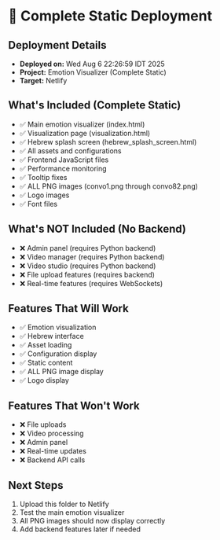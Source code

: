 # 🚀 Complete Static Deployment

## Deployment Details
- **Deployed on:** Wed Aug  6 22:26:59 IDT 2025
- **Project:** Emotion Visualizer (Complete Static)
- **Target:** Netlify

## What's Included (Complete Static)
- ✅ Main emotion visualizer (index.html)
- ✅ Visualization page (visualization.html)
- ✅ Hebrew splash screen (hebrew_splash_screen.html)
- ✅ All assets and configurations
- ✅ Frontend JavaScript files
- ✅ Performance monitoring
- ✅ Tooltip fixes
- ✅ ALL PNG images (convo1.png through convo82.png)
- ✅ Logo images
- ✅ Font files

## What's NOT Included (No Backend)
- ❌ Admin panel (requires Python backend)
- ❌ Video manager (requires Python backend)
- ❌ Video studio (requires Python backend)
- ❌ File upload features (requires backend)
- ❌ Real-time features (requires WebSockets)

## Features That Will Work
- ✅ Emotion visualization
- ✅ Hebrew interface
- ✅ Asset loading
- ✅ Configuration display
- ✅ Static content
- ✅ ALL PNG image display
- ✅ Logo display

## Features That Won't Work
- ❌ File uploads
- ❌ Video processing
- ❌ Admin panel
- ❌ Real-time updates
- ❌ Backend API calls

## Next Steps
1. Upload this folder to Netlify
2. Test the main emotion visualizer
3. All PNG images should now display correctly
4. Add backend features later if needed
